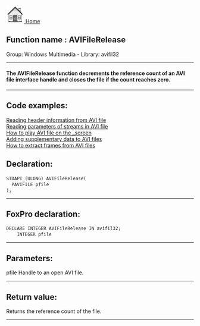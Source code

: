 [<img src="../../images/home.png"> Home ](https://github.com/VFPX/Win32API)  

## Function name : AVIFileRelease
Group: Windows Multimedia - Library: avifil32    
***  


#### The AVIFileRelease function decrements the reference count of an AVI file interface handle and closes the file if the count reaches zero.
***  


## Code examples:
[Reading header information from AVI file](../../samples/sample_428.md)  
[Reading parameters of streams in AVI file](../../samples/sample_429.md)  
[How to play AVI file on the _screen](../../samples/sample_430.md)  
[Adding supplementary data to AVI files](../../samples/sample_481.md)  
[How to extract frames from AVI files](../../samples/sample_484.md)  

## Declaration:
```foxpro  
STDAPI_(ULONG) AVIFileRelease(
  PAVIFILE pfile
);  
```  
***  


## FoxPro declaration:
```foxpro  
DECLARE INTEGER AVIFileRelease IN avifil32;
	INTEGER pfile  
```  
***  


## Parameters:
pfile
Handle to an open AVI file.
  
***  


## Return value:
Returns the reference count of the file.  
***  

